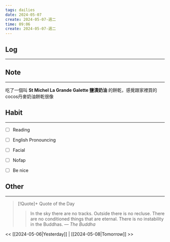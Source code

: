 ```yaml
---
tags: dailies  
date: 2024-05-07
create: 2024-05-07-週二
time: 09:06
create: 2024-05-07-週二
---
```


## Log
---


## Note
---
吃了一個叫 **St Michel La Grande Galette 鹽漬奶油** 的餅乾，感覺跟家裡買的cocos丹麥奶油餅乾很像

## Habit
---
- [ ] Reading
- [ ] English Pronouncing
- [ ] Facial
- [ ] Nofap
- [ ] Be nice


## Other
---

> [!Quote]+ Quote of the Day
> > In the sky there are no tracks. Outside there is no recluse. There are no conditioned things that are eternal. There is no instability in the Buddhas.
> — <cite>The Buddha</cite>

<< [[2024-05-06|Yesterday]] | [[2024-05-08|Tomorrow]] >>